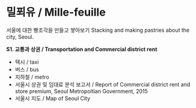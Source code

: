 # 밀푀유 / Mille-feuille
서울에 대한 빵조각을 만들고 쌓아보기
Stacking and making pastries about the city, Seoul.


**S1. 교통과 상권 / Transportation and Commercial district rent**

- 택시 / taxi
- 버스 / bus
- 지하철 / metro
- 서울시 상권 및 임대료 분석 보고서 / Report of Commercial district rent and store premium, Seoul Metropoltian Government, 2015
- 서울시 지도 / Map of Seoul City
